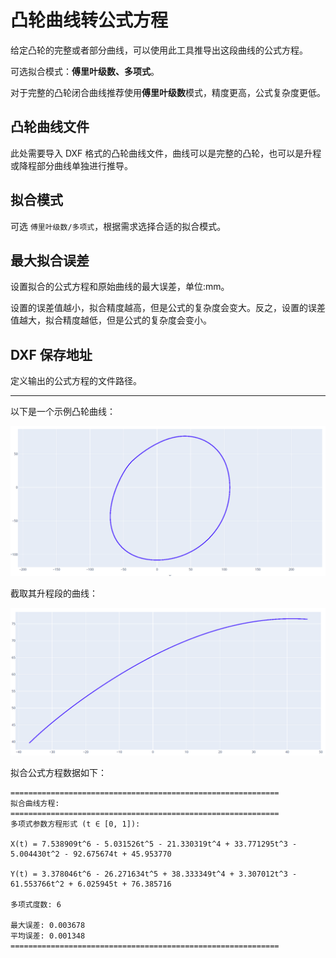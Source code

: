 # 凸轮曲线转公式方程

给定凸轮的完整或者部分曲线，可以使用此工具推导出这段曲线的公式方程。

可选拟合模式：**傅里叶级数、多项式**。

对于完整的凸轮闭合曲线推荐使用**傅里叶级数**模式，精度更高，公式复杂度更低。

## 凸轮曲线文件

此处需要导入 DXF 格式的凸轮曲线文件，曲线可以是完整的凸轮，也可以是升程或降程部分曲线单独进行推导。

## 拟合模式

可选 `傅里叶级数/多项式`，根据需求选择合适的拟合模式。

## 最大拟合误差

设置拟合的公式方程和原始曲线的最大误差，单位:mm。

设置的误差值越小，拟合精度越高，但是公式的复杂度会变大。反之，设置的误差值越大，拟合精度越低，但是公式的复杂度会变小。

## DXF 保存地址

定义输出的公式方程的文件路径。

---

以下是一个示例凸轮曲线：

![img](resources/cam_formula.png)

截取其升程段的曲线：

![img](resources/cam_formula_crop.png)

拟合公式方程数据如下：
```
============================================================
拟合曲线方程:
============================================================
多项式参数方程形式 (t ∈ [0, 1]):

X(t) = 7.538909t^6 - 5.031526t^5 - 21.330319t^4 + 33.771295t^3 - 5.004430t^2 - 92.675674t + 45.953770

Y(t) = 3.378046t^6 - 26.271634t^5 + 38.333349t^4 + 3.307012t^3 - 61.553766t^2 + 6.025945t + 76.385716

多项式度数: 6

最大误差: 0.003678
平均误差: 0.001348
============================================================
```